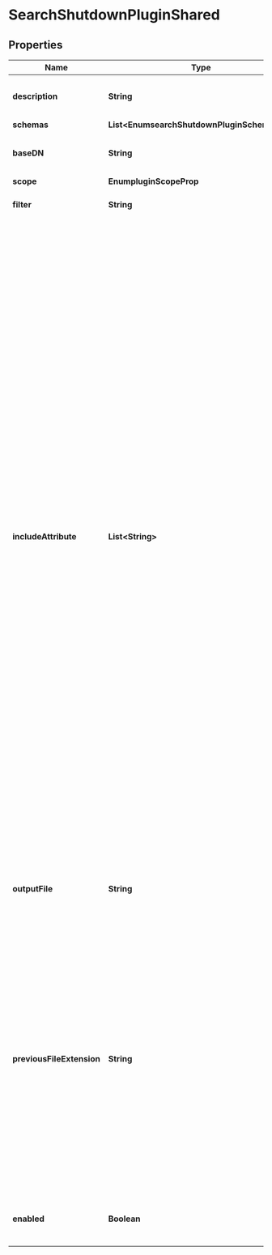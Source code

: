 

# SearchShutdownPluginShared


## Properties

| Name | Type | Description | Notes |
|------------ | ------------- | ------------- | -------------|
|**description** | **String** | A description for this Plugin |  [optional] |
|**schemas** | **List&lt;EnumsearchShutdownPluginSchemaUrn&gt;** |  |  |
|**baseDN** | **String** | The base DN to use for the search. |  [optional] |
|**scope** | **EnumpluginScopeProp** |  |  |
|**filter** | **String** | The filter to use for the search. |  |
|**includeAttribute** | **List&lt;String&gt;** | The name of an attribute that should be included in the results. This may include any token which is allowed as a requested attribute in search requests, including the name of an attribute, an asterisk (to indicate all user attributes), a plus sign (to indicate all operational attributes), an object class name preceded with an at symbol (to indicate all attributes associated with that object class), an attribute name preceded by a caret (to indicate that attribute should be excluded), or an object class name preceded by a caret and an at symbol (to indicate that all attributes associated with that object class should be excluded). |  [optional] |
|**outputFile** | **String** | The path of an LDIF file that should be created with the results of the search. |  |
|**previousFileExtension** | **String** | An extension that should be appended to the name of an existing output file rather than deleting it. If a file already exists with the full previous file name, then it will be deleted before the current file is renamed to become the previous file. |  [optional] |
|**enabled** | **Boolean** | Indicates whether the plug-in is enabled for use. |  |



